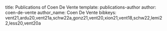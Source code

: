 title: Publications of Coen De Vente
template: publications-author
author: coen-de-vente
author_name: Coen De Vente
bibkeys: vent21,ardu20,vent21a,schw22a,gonz21,vent20,xion21,vent18,schw22,lemi22,less20,vent20a